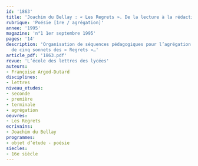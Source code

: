```yaml
---
id: '1863'
title: 'Joachim du Bellay : « Les Regrets ». De la lecture à la rédaction d’un sujet'
rubrique: 'Poésie [1re / agrégation]'
annee: '1995'
magazine: 'n°1 1er septembre 1995'
pages: '14'
description: 'Organisation de séquences pédagogiques pour l’agrégation interne autour
  de cinq sonnets des « Regrets »…'
article_pdf: '1863.pdf'
revue: 'L’école des lettres des lycées'
auteurs:
- Françoise Argod-Dutard
disciplines:
- lettres
niveau_etudes:
- seconde
- première
- terminale
- agrégation
oeuvres:
- Les Regrets
ecrivains:
- Joachim du Bellay
programmes:
- objet d’étude - poésie
siecles:
- 16e siècle
---
```

